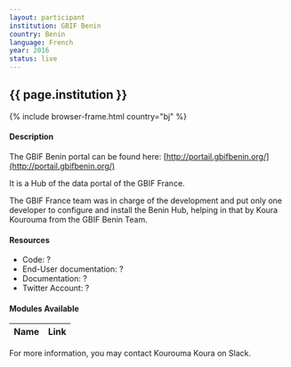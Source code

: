 ```yaml
---
layout: participant
institution: GBIF Benin
country: Benin
language: French
year: 2016
status: live
---
```


## {{ page.institution }}

{% include browser-frame.html country="bj" %}

#### Description 

The GBIF Benin portal can be found here: [http://portail.gbifbenin.org/](http://portail.gbifbenin.org/)

It is a Hub of the data portal of the GBIF France.

The GBIF France team was in charge of the development and put only one developer to configure and install the Benin Hub, helping in that by Koura Kourouma from the GBIF Benin Team.



#### Resources

- Code: ?
- End-User documentation: ?
- Documentation: ? 
- Twitter Account: ?

#### Modules Available 

| Name              | Link                                                                       | 
| ------------------|----------------------------------------------------------------------------|


For more information, you may contact Kourouma Koura on Slack.
